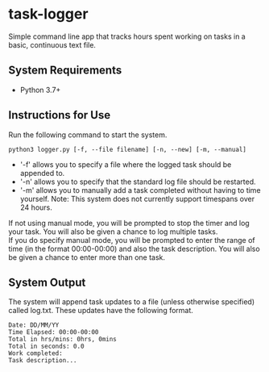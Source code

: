 # task-logger
Simple command line app that tracks hours spent working on tasks in a basic, continuous text file.

## System Requirements
- Python 3.7+

## Instructions for Use
Run the following command to start the system.
```
python3 logger.py [-f, --file filename] [-n, --new] [-m, --manual]
```
- '-f' allows you to specify a file where the logged task should be appended to.
- '-n' allows you to specify that the standard log file should be restarted.
- '-m' allows you to manually add a task completed without having to time yourself. Note: This system does not currently support timespans over 24 hours.

If not using manual mode, you will be prompted to stop the timer and log your task. You will also be given a chance to log multiple tasks.<br>
If you do specify manual mode, you will be prompted to enter the range of time (in the format 00:00-00:00) and also the task description. You will also be given a chance to enter more than one task.


## System Output
The system will append task updates to a file (unless otherwise specified) called log.txt. These updates have the following format.<br>
```
Date: DD/MM/YY
Time Elapsed: 00:00-00:00
Total in hrs/mins: 0hrs, 0mins
Total in seconds: 0.0
Work completed:
Task description...
```
